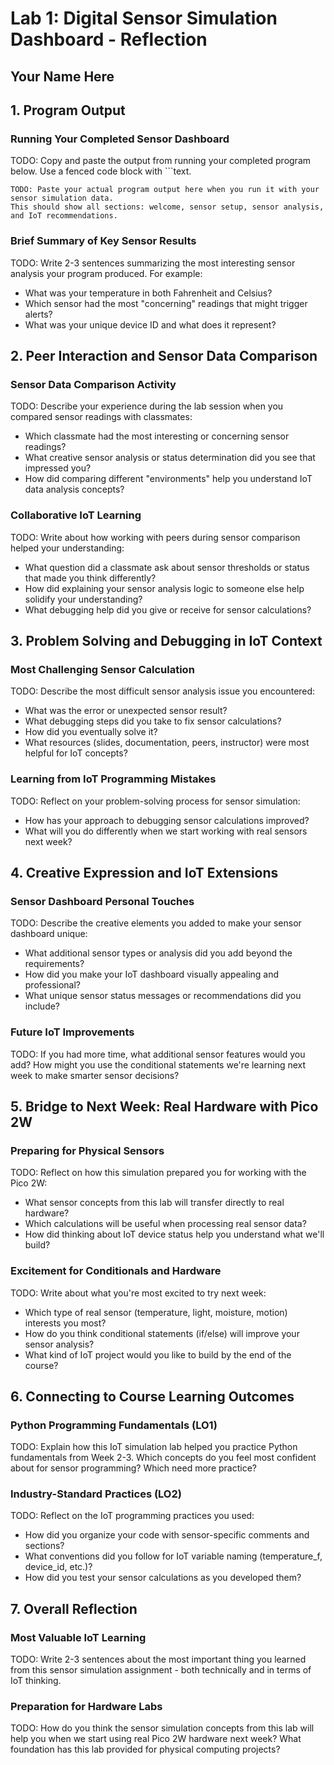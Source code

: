 # Lab 1: Digital Sensor Simulation Dashboard - Reflection

## Your Name Here

## 1. Program Output

### Running Your Completed Sensor Dashboard

TODO: Copy and paste the output from running your completed program below. Use a fenced code block with ```text.

```text
TODO: Paste your actual program output here when you run it with your sensor simulation data.
This should show all sections: welcome, sensor setup, sensor analysis, and IoT recommendations.
```

### Brief Summary of Key Sensor Results

TODO: Write 2-3 sentences summarizing the most interesting sensor analysis your program produced. For example:
- What was your temperature in both Fahrenheit and Celsius?
- Which sensor had the most "concerning" readings that might trigger alerts?
- What was your unique device ID and what does it represent?

## 2. Peer Interaction and Sensor Data Comparison

### Sensor Data Comparison Activity

TODO: Describe your experience during the lab session when you compared sensor readings with classmates:

- Which classmate had the most interesting or concerning sensor readings?
- What creative sensor analysis or status determination did you see that impressed you?
- How did comparing different "environments" help you understand IoT data analysis concepts?

### Collaborative IoT Learning

TODO: Write about how working with peers during sensor comparison helped your understanding:

- What question did a classmate ask about sensor thresholds or status that made you think differently?
- How did explaining your sensor analysis logic to someone else help solidify your understanding?
- What debugging help did you give or receive for sensor calculations?

## 3. Problem Solving and Debugging in IoT Context

### Most Challenging Sensor Calculation

TODO: Describe the most difficult sensor analysis issue you encountered:

- What was the error or unexpected sensor result?
- What debugging steps did you take to fix sensor calculations?
- How did you eventually solve it?
- What resources (slides, documentation, peers, instructor) were most helpful for IoT concepts?

### Learning from IoT Programming Mistakes

TODO: Reflect on your problem-solving process for sensor simulation:

- How has your approach to debugging sensor calculations improved?
- What will you do differently when we start working with real sensors next week?

## 4. Creative Expression and IoT Extensions

### Sensor Dashboard Personal Touches

TODO: Describe the creative elements you added to make your sensor dashboard unique:

- What additional sensor types or analysis did you add beyond the requirements?
- How did you make your IoT dashboard visually appealing and professional?
- What unique sensor status messages or recommendations did you include?

### Future IoT Improvements

TODO: If you had more time, what additional sensor features would you add? How might you use the conditional statements we're learning next week to make smarter sensor decisions?

## 5. Bridge to Next Week: Real Hardware with Pico 2W

### Preparing for Physical Sensors

TODO: Reflect on how this simulation prepared you for working with the Pico 2W:

- What sensor concepts from this lab will transfer directly to real hardware?
- Which calculations will be useful when processing real sensor data?
- How did thinking about IoT device status help you understand what we'll build?

### Excitement for Conditionals and Hardware

TODO: Write about what you're most excited to try next week:

- Which type of real sensor (temperature, light, moisture, motion) interests you most?
- How do you think conditional statements (if/else) will improve your sensor analysis?
- What kind of IoT project would you like to build by the end of the course?

## 6. Connecting to Course Learning Outcomes

### Python Programming Fundamentals (LO1)

TODO: Explain how this IoT simulation lab helped you practice Python fundamentals from Week 2-3. Which concepts do you feel most confident about for sensor programming? Which need more practice?

### Industry-Standard Practices (LO2)

TODO: Reflect on the IoT programming practices you used:
- How did you organize your code with sensor-specific comments and sections?
- What conventions did you follow for IoT variable naming (temperature_f, device_id, etc.)?
- How did you test your sensor calculations as you developed them?

## 7. Overall Reflection

### Most Valuable IoT Learning

TODO: Write 2-3 sentences about the most important thing you learned from this sensor simulation assignment - both technically and in terms of IoT thinking.

### Preparation for Hardware Labs

TODO: How do you think the sensor simulation concepts from this lab will help you when we start using real Pico 2W hardware next week? What foundation has this lab provided for physical computing projects?
